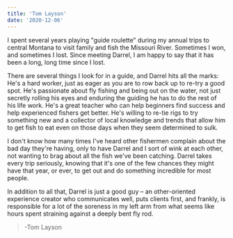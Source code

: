 ```yaml
---
title: 'Tom Layson'
date: '2020-12-06'
---
```


I spent several years playing "guide roulette" during my annual trips to central Montana to visit family and fish the Missouri River. Sometimes I won, and sometimes I lost. Since meeting Darrel, I am happy to say that it has been a long, long time since I lost.

There are several things I look for in a guide, and Darrel hits all the marks: He's a hard worker, just as eager as you are to row back up to re-try a good spot. He's passionate about fly fishing and being out on the water, not just secretly rolling his eyes and enduring the guiding he has to do the rest of his life work. He's a great teacher who can help beginners find success and help experienced fishers get better. He's willing to re-tie rigs to try something new and a collector of local knowledge and trends that allow him to get fish to eat even on those days when they seem determined to sulk.

I don't know how many times I've heard other fishermen complain about the bad day they're having, only to have Darrel and I sort of wink at each other, not wanting to brag about all the fish we've been catching. Darrel takes every trip seriously, knowing that it's one of the few chances they might have that year, or ever, to get out and do something incredible for most people.

In addition to all that, Darrel is just a good guy – an other-oriented experience creator who communicates well, puts clients first, and frankly, is responsible for a lot of the soreness in my left arm from what seems like hours spent straining against a deeply bent fly rod.

> \-Tom Layson
